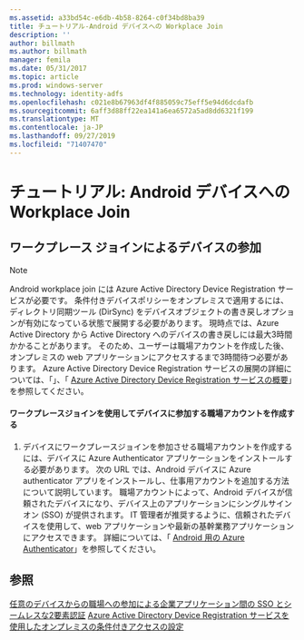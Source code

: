 ```yaml
---
ms.assetid: a33bd54c-e6db-4b58-8264-c0f34bd8ba39
title: チュートリアル-Android デバイスへの Workplace Join
description: ''
author: billmath
ms.author: billmath
manager: femila
ms.date: 05/31/2017
ms.topic: article
ms.prod: windows-server
ms.technology: identity-adfs
ms.openlocfilehash: c021e8b67963df4f885059c75eff5e94d6dcdafb
ms.sourcegitcommit: 6aff3d88ff22ea141a6ea6572a5ad8dd6321f199
ms.translationtype: MT
ms.contentlocale: ja-JP
ms.lasthandoff: 09/27/2019
ms.locfileid: "71407470"
---
```

# <a name="walkthrough-workplace-join-to-an-android-device"></a>チュートリアル: Android デバイスへの Workplace Join



## <a name="join-your-device-with-workplace-join"></a>ワークプレース ジョインによるデバイスの参加

> [!NOTE]
> Android workplace join には Azure Active Directory Device Registration サービスが必要です。 条件付きデバイスポリシーをオンプレミスで適用するには、ディレクトリ同期ツール (DirSync) をデバイスオブジェクトの書き戻しオプションが有効になっている状態で展開する必要があります。 現時点では、Azure Active Directory から Active Directory へのデバイスの書き戻しには最大3時間かかることがあります。 そのため、ユーザーは職場アカウントを作成した後、オンプレミスの web アプリケーションにアクセスするまで3時間待つ必要があります。 Azure Active Directory Device Registration サービスの展開の詳細については、「」、「 [Azure Active Directory Device Registration サービスの概要](https://msdn.microsoft.com/library/azure/dn788908.aspx)」を参照してください。

#### <a name="create-a-work-account-that-joins-your-device-with-workplace-join"></a>ワークプレースジョインを使用してデバイスに参加する職場アカウントを作成する

1.  デバイスにワークプレースジョインを参加させる職場アカウントを作成するには、デバイスに Azure Authenticator アプリケーションをインストールする必要があります。 次の URL では、Android デバイスに Azure authenticator アプリをインストールし、仕事用アカウントを追加する方法について説明しています。 職場アカウントによって、Android デバイスが信頼されたデバイスになり、デバイス上のアプリケーションにシングルサインオン (SSO) が提供されます。 IT 管理者が推奨するように、信頼されたデバイスを使用して、web アプリケーションや最新の基幹業務アプリケーションにアクセスできます。 詳細については、「 [Android 用の Azure Authenticator](https://docs.microsoft.com/azure/multi-factor-authentication/end-user/microsoft-authenticator-app-how-to)」を参照してください。

## <a name="see-also"></a>参照
[任意のデバイスからの職場への参加による企業アプリケーション間の SSO とシームレスな2要素認証](Join-to-Workplace-from-Any-Device-for-SSO-and-Seamless-Second-Factor-Authentication-Across-Company-Applications.md)
[Azure Active Directory Device Registration サービスを使用したオンプレミスの条件付きアクセスの設定](https://docs.microsoft.com/azure/active-directory/active-directory-device-registration-on-premises-setup)


